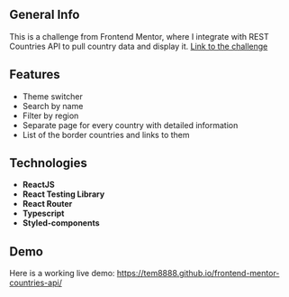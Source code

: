 ## General Info

This is a challenge from Frontend Mentor, where I integrate with REST Countries API to pull country data and display it.
[Link to the challenge](https://www.frontendmentor.io/challenges/rest-countries-api-with-color-theme-switcher-5cacc469fec04111f7b848ca)

## Features

- Theme switcher
- Search by name
- Filter by region
- Separate page for every country with detailed information
- List of the border countries and links to them

## Technologies

- **ReactJS**
- **React Testing Library**
- **React Router**
- **Typescript**
- **Styled-components**

## Demo

Here is a working live demo: https://tem8888.github.io/frontend-mentor-countries-api/
